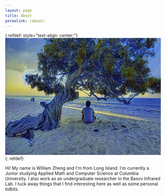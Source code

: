 ```yaml
---
layout: page
title: About
permalink: /about/
---
```

{:refdef: style="text-align: center;"}
![My Image](/static/test2.png)
{: refdef}

Hi! My name is William Zheng and I'm from Long Island. I'm currently a Junior studying Applied Math and Computer Science at Columbia University. I also work as an undergraduate researcher in the Basov Infrared Lab. I tuck away things that I find interesting here as well as some personal tidbits.
